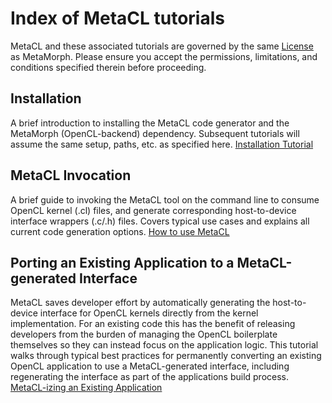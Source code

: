 # Index of MetaCL tutorials

MetaCL and these associated tutorials are governed by the same [License](../../../../LICENSE) as MetaMorph. Please ensure you accept the permissions, limitations, and conditions specified therein before proceeding.


Installation
------------

A brief introduction to installing the MetaCL code generator and the MetaMorph (OpenCL-backend) dependency. Subsequent tutorials will assume the same setup, paths, etc. as specified here.
[Installation Tutorial](./InstallingMetaCL.md)


MetaCL Invocation
-----------------

A brief guide to invoking the MetaCL tool on the command line to consume OpenCL kernel (.cl) files, and generate corresponding host-to-device interface wrappers (.c/.h) files. Covers typical use cases and explains all current code generation options.
[How to use MetaCL](./GenerateMetaCLInterface.md)


Porting an Existing Application to a MetaCL-generated Interface
---------------------------------------------------------------

MetaCL saves developer effort by automatically generating the host-to-device interface for OpenCL kernels directly from the kernel implementation. For an existing code this has the benefit of releasing developers from the burden of managing the OpenCL boilerplate themselves so they can instead focus on the application logic. This tutorial walks through typical best practices for permanently converting an existing OpenCL application to use a MetaCL-generated interface, including regenerating the interface as part of the applications build process.
[MetaCL-izing an Existing Application](./ExistingApplication.md)
